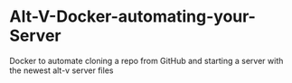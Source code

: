 # Alt-V-Docker-automating-your-Server
Docker to automate cloning a repo from GitHub and starting a server with the newest alt-v server files
